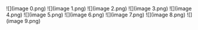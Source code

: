 ![](image 0.png)
![](image 1.png)
![](image 2.png)
![](image 3.png)
![](image 4.png)
![](image 5.png)
![](image 6.png)
![](image 7.png)
![](image 8.png)
![](image 9.png)
